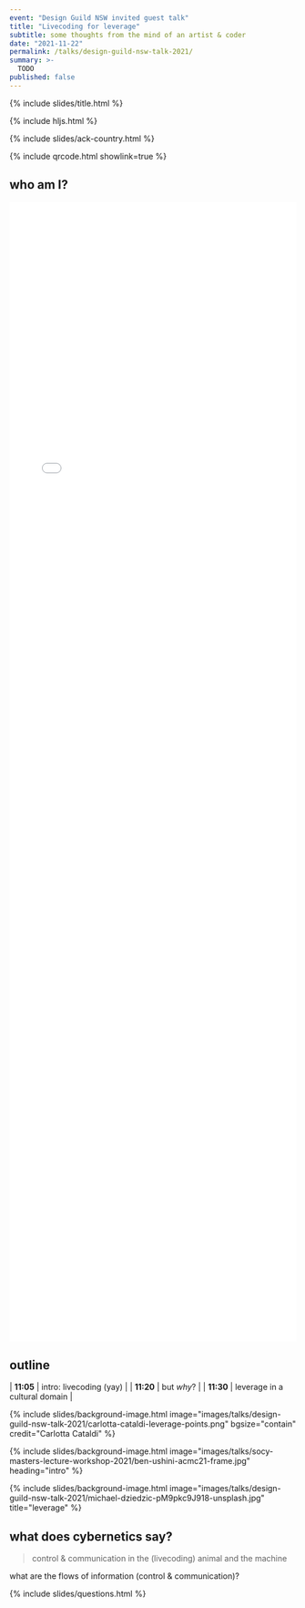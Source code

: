 ```yaml
---
event: "Design Guild NSW invited guest talk"
title: "Livecoding for leverage"
subtitle: some thoughts from the mind of an artist & coder
date: "2021-11-22"
permalink: /talks/design-guild-nsw-talk-2021/
summary: >-
  TODO
published: false
---
```


{% include slides/title.html %}

{% include hljs.html %}

{% include slides/ack-country.html %}

{% include qrcode.html showlink=true %}

## who am I?

<iframe src="{% link index.md %}" class="stretch" style="width:100%;height:50vh;" frameborder="0"></iframe>

## outline

| **11:05** | intro: livecoding (yay)       |
| **11:20** | but _why_?                    |
| **11:30** | leverage in a cultural domain |

{% include slides/background-image.html image="images/talks/design-guild-nsw-talk-2021/carlotta-cataldi-leverage-points.png" bgsize="contain" credit="Carlotta Cataldi" %}

{% include slides/background-image.html image="images/talks/socy-masters-lecture-workshop-2021/ben-ushini-acmc21-frame.jpg" heading="intro" %}

{% include slides/background-image.html image="images/talks/design-guild-nsw-talk-2021/michael-dziedzic-pM9pkc9J918-unsplash.jpg" title="leverage" %}

## what does cybernetics say?

> control & communication in the (livecoding) animal and the machine

what are the flows of information (control & communication)?



{% include slides/questions.html %}

